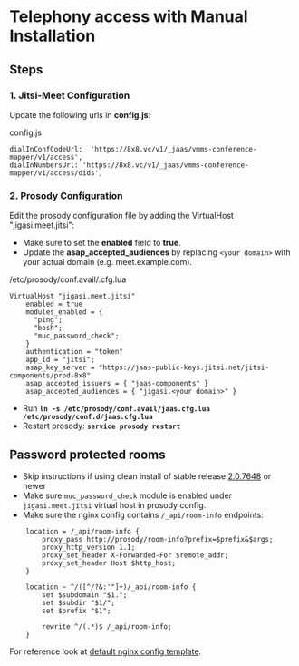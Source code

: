 # Telephony access with Manual Installation

## Steps

### 1. Jitsi-Meet Configuration

Update the following urls in **config.js**:

config.js

```
dialInConfCodeUrl:  'https://8x8.vc/v1/_jaas/vmms-conference-mapper/v1/access',
dialInNumbersUrl: 'https://8x8.vc/v1/_jaas/vmms-conference-mapper/v1/access/dids',

```

### 2. Prosody Configuration

Edit the prosody configuration file by adding the VirtualHost "jigasi.meet.jitsi":

* Make sure to set the **enabled** field to **true**.
* Update the **asap_accepted_audiences** by replacing `<your domain>` with your actual domain (e.g. meet.example.com).

/etc/prosody/conf.avail/<your domain>.cfg.lua

```
VirtualHost "jigasi.meet.jitsi"
    enabled = true
    modules_enabled = {
      "ping";
      "bosh";
      "muc_password_check";
    }
    authentication = "token"
    app_id = "jitsi";
    asap_key_server = "https://jaas-public-keys.jitsi.net/jitsi-components/prod-8x8"
    asap_accepted_issuers = { "jaas-components" }
    asap_accepted_audiences = { "jigasi.<your domain>" }

```

* Run **`ln -s /etc/prosody/conf.avail/jaas.cfg.lua /etc/prosody/conf.d/jaas.cfg.lua`**
* Restart prosody: **`service prosody restart`**

## Password protected rooms

* Skip instructions if using clean install of stable release [2.0.7648](https://github.com/jitsi/jitsi-meet/releases/tag/stable%2Fjitsi-meet_7648) or newer
* Make sure `muc_password_check` module is enabled under `jigasi.meet.jitsi` virtual host in prosody config.
* Make sure the nginx config contains `/_api/room-info` endpoints:

```
    location = /_api/room-info {
        proxy_pass http://prosody/room-info?prefix=$prefix&$args;
        proxy_http_version 1.1;
        proxy_set_header X-Forwarded-For $remote_addr;
        proxy_set_header Host $http_host;
    }
    
    location ~ ^/([^/?&:'"]+)/_api/room-info {
        set $subdomain "$1.";
        set $subdir "$1/";
        set $prefix "$1";

        rewrite ^/(.*)$ /_api/room-info;
    }

```

 For reference look at [default nginx config template](https://github.com/jitsi/jitsi-meet/blob/master/doc/debian/jitsi-meet/jitsi-meet.example).
